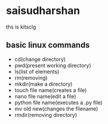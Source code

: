 # saisudharshan
ths is kitsclg
## basic linux commands
 - cd(change directory)
 - pwd(present working directory)
 - ls(list of elements)
 - rm(removing)
 - mkdir(make a directory)
 - touch file name(creates a file)
 - nano file name(edit a file)
 - python file name(executes a .py file)
 - mv old new(changes the filename)
 - rmdir(removing directory)
 
